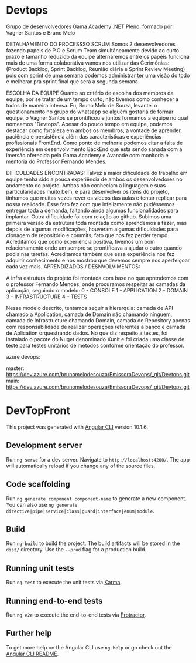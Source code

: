 
# Devtops
Grupo de desenvolvedores Gama Academy .NET Pleno. formado por: Vagner Santos e Bruno Melo

DETALHAMENTO DO PROCESSSO SCRUM
Somos 2 desenvolvedores fazendo papeis de P.O e Scrum Team simultâneamente devido ao curto prazo e tamanho reduzido da equipe alternaremos entre os papéis funciona mais de uma forma colaborativa vamos nos utilizar das Cerimônias: (Product Backlog, Sprint Backlog, Reunião diária e Sprint Review Meeting) pois com sprint de uma semana podemos administrar ter uma visão do todo e melhorar pra sprint final que será a segunda semana.

ESCOLHA DA EQUIPE
Quanto ao critério de escolha dos membros da equipe, por se tratar de um tempo curto, não tivemos como conhecer a todos de maneira intensa. Eu, Bruno Melo de Souza, levantei o questionamento no grupo do whatsapp se alguém gostaria de formar equipe, o Vagner Santos se prontificou e juntos formamos a equipe no qual nomeamos "Devtops". Apesar do pouco tempo em equipe, podemos destacar como fortaleza em ambos os membros, a vontade de aprender, paciência e persistência além das caracteristicas e experiências profissionais FrontEnd. Como ponto de melhoria podemos citar a falta de experiência em desenvolvimento BackEnd que esta sendo sanada com a imersão oferecida pela Gama Academy e Avanade com monitoria e mentoria do Professor Fernando Mendes.

DIFICULDADES ENCONTRADAS: 
Talvez a maior dificuldade do trabalho em equipe tenha sido a pouca experiência de ambos os desenvolvedores no andamento do projeto. Ambos não conheciam a linguagem e suas particularidades muito bem, e para desenvolver os itens do projeto, tínhamos que muitas vezes rever os vídeos das aulas e tentar replicar para nossa realidade. Esse fato fez com que infelizmente não pudéssemos entregar toda a demanda, faltando ainda algumas funcionalidades para implantar. Outra dificuldade foi com relação ao github. Subimos uma primeira versão da estrutura toda montada como aprendemos a fazer, mas depois de algumas modificações, houveram algumas dificuldades para clonagem de repositório e commits, fato que nos fez perder tempo.
Acreditamos que como experiência positiva, tivemos um bom relacionamento onde um sempre se prontificava a ajudar o outro quando podia nas tarefas. Acreditamos também que essa experiência nos fez adquirir conhecimento e nos mostrou que devemos sempre nos aperfeiçoar cada vez mais.
APRENDIZADOS / DESNVOLVIMENTOS:

A infra estrutura do projeto foi montada com base no que aprendemos com o professor Fernando Mendes, onde procuramos respeitar as camadas da aplicação, seguindo o modelo:
0 - CONSOLE
1 - APPLICATION
2 - DOMAIN
3 - INFRASTRUCTURE
4 – TESTS

Nesse modelo descrito, tentamos seguir a hierarquia: camada de API chamado a Application, camada de Domain não chamando nínguem, camada de Infrastructure chamando Domain, camada de Repository apenas com responsabilidade de realizar operações referentes a banco e camada de Aplication orquestrando dados. No que diz respeito a testes, foi instalado o pacote do Nuget denominado Xunit e foi criada uma classe de teste para testes unitários de métodos conforme orientação do professor. 

azure devops:

master:
https://dev.azure.com/brunomelodesouza/EmissoraDevops/_git/Devtops.git
main:
https://dev.azure.com/brunomelodesouza/EmissoraDevops/_git/Devtops.git



# DevTopFront

This project was generated with [Angular CLI](https://github.com/angular/angular-cli) version 10.1.6.

## Development server

Run `ng serve` for a dev server. Navigate to `http://localhost:4200/`. The app will automatically reload if you change any of the source files.

## Code scaffolding

Run `ng generate component component-name` to generate a new component. You can also use `ng generate directive|pipe|service|class|guard|interface|enum|module`.

## Build

Run `ng build` to build the project. The build artifacts will be stored in the `dist/` directory. Use the `--prod` flag for a production build.

## Running unit tests

Run `ng test` to execute the unit tests via [Karma](https://karma-runner.github.io).

## Running end-to-end tests

Run `ng e2e` to execute the end-to-end tests via [Protractor](http://www.protractortest.org/).

## Further help

To get more help on the Angular CLI use `ng help` or go check out the [Angular CLI README](https://github.com/angular/angular-cli/blob/master/README.md).
